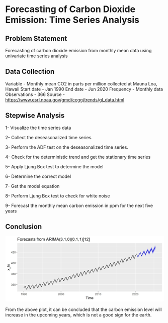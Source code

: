 # Forecasting of Carbon Dioxide Emission: Time Series Analysis

## Problem Statement 

Forecasting of carbon dioxide emission from monthly mean data using univariate time series analysis

## Data Collection

Variable - Monthly mean CO2 in parts per million collected at Mauna Loa, Hawaii
Start date - Jan 1990
End date - Jun 2020
Frequency - Monthly data
Observations - 366
Source - https://www.esrl.noaa.gov/gmd/ccgg/trends/gl_data.html

## Stepwise Analysis

1- Visualize the time series data

2- Collect the deseasonalized time series.

3- Perform the ADF test on the deseasonalized time series.

4- Check for the deterministic trend and get the stationary time series

5- Apply Ljung Box test to determine the model

6- Determine the correct model

7- Get the model equation

8- Perform Ljung Box test to check for white noise

9- Forecast the monthly mean carbon emission in ppm for the next five years

## Conclusion

![alt text](https://github.com/kc113/co2_emission/blob/master/output/co2predict.jpg?raw=true)

From the above plot, it can be concluded that the carbon emission level will increase in the upcoming years, which is not a good sign for the earth.
